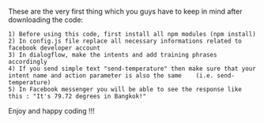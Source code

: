 
These are the very first thing which you guys have to keep in mind after downloading the code:

    1) Before using this code, first install all npm modules (npm install)
    2) In config.js file replace all necessary informations related to facebook developer account
    3) In dialogflow, make the intents and add training phrases accordingly
    4) If you send simple text "send-temperature" then make sure that your intent name and action parameter is also the same    (i.e. send-temperature)
    5) In Facebook messenger you will be able to see the response like this : "It's 79.72 degrees in Bangkok!"
    
Enjoy and happy coding !!!
